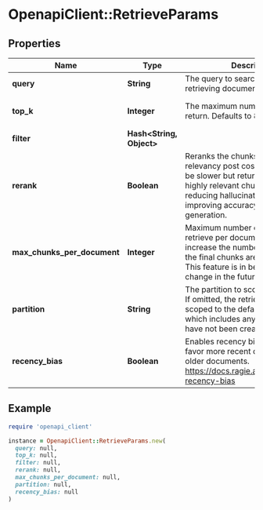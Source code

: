 # OpenapiClient::RetrieveParams

## Properties

| Name | Type | Description | Notes |
| ---- | ---- | ----------- | ----- |
| **query** | **String** | The query to search with when retrieving document chunks. |  |
| **top_k** | **Integer** | The maximum number of chunks to return. Defaults to 8. | [optional][default to 8] |
| **filter** | **Hash&lt;String, Object&gt;** |  | [optional] |
| **rerank** | **Boolean** | Reranks the chunks for semantic relevancy post cosine similarity. Will be slower but returns a subset of highly relevant chunks. Best for reducing hallucinations and improving accuracy for LLM generation. | [optional][default to false] |
| **max_chunks_per_document** | **Integer** | Maximum number of chunks to retrieve per document. Use this to increase the number of documents the final chunks are retrieved from. This feature is in beta and may change in the future. | [optional] |
| **partition** | **String** | The partition to scope a retrieval to. If omitted, the retrieval will be scoped to the default partition, which includes any documents that have not been created in a partition. | [optional] |
| **recency_bias** | **Boolean** | Enables recency bias which will favor more recent documents vs older documents. https://docs.ragie.ai/docs/retrievals-recency-bias | [optional][default to false] |

## Example

```ruby
require 'openapi_client'

instance = OpenapiClient::RetrieveParams.new(
  query: null,
  top_k: null,
  filter: null,
  rerank: null,
  max_chunks_per_document: null,
  partition: null,
  recency_bias: null
)
```


